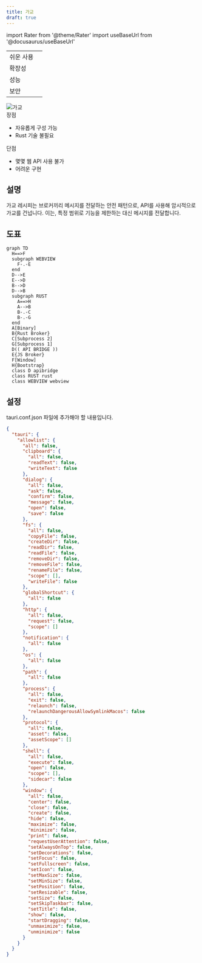 ```yaml
---
title: 가교
draft: true
---
```


import Rater from '@theme/Rater'
import useBaseUrl from '@docusaurus/useBaseUrl'

<div className="row">
  <div className="col col--4">
    <table>
      <tr>
        <td>쉬운 사용</td>
        <td><Rater value="3"/></td>
      </tr>
      <tr>
        <td>확장성</td>
        <td><Rater value="5"/></td>
      </tr>
      <tr>
        <td>성능</td>
        <td><Rater value="4"/></td>
      </tr>
      <tr>
        <td>보안</td>
        <td><Rater value="4"/></td>
      </tr>
    </table>
  </div>
  <div className="col col--4 pattern-logo">
    <img src={useBaseUrl('img/recipes/Bridge.svg')} alt="가교" />
  </div>
    <div className="col col--4">
    장점
    <ul>
      <li>자유롭게 구성 가능</li>
      <li>Rust 기술 불필요</li>
    </ul>
    단점
    <ul>
      <li>몇몇 웹 API 사용 불가</li>
      <li>어려운 구현</li>
    </ul>
  </div>
</div>

## 설명

가교 레시피는 브로커끼리 메시지를 전달하는 안전 패턴으로, API를 사용해 암시적으로 가교를 건넙니다. 이는, 특정 범위로 기능을 제한하는 대신 메시지를 전달합니다.

## 도표

```mermaid
graph TD
  H==>F
  subgraph WEBVIEW
    F-.-E
  end
  D-->E
  E-->D
  B-->D
  D-->B
  subgraph RUST
    A==>H
    A-->B
    B-.-C
    B-.-G
  end
  A[Binary]
  B{Rust Broker}
  C[Subprocess 2]
  G[Subprocess 1]
  D(( API BRIDGE ))
  E{JS Broker}
  F[Window]
  H{Bootstrap}
  class D apibridge
  class RUST rust
  class WEBVIEW webview
```

## 설정

tauri.conf.json 파일에 추가해야 할 내용입니다.

```json
{
  "tauri": {
    "allowlist": {
      "all": false,
      "clipboard": {
        "all": false,
        "readText": false,
        "writeText": false
      },
      "dialog": {
        "all": false,
        "ask": false,
        "confirm": false,
        "message": false,
        "open": false,
        "save": false
      },
      "fs": {
        "all": false,
        "copyFile": false,
        "createDir": false,
        "readDir": false,
        "readFile": false,
        "removeDir": false,
        "removeFile": false,
        "renameFile": false,
        "scope": [],
        "writeFile": false
      },
      "globalShortcut": {
        "all": false
      },
      "http": {
        "all": false,
        "request": false,
        "scope": []
      },
      "notification": {
        "all": false
      },
      "os": {
        "all": false
      },
      "path": {
        "all": false
      },
      "process": {
        "all": false,
        "exit": false,
        "relaunch": false,
        "relaunchDangerousAllowSymlinkMacos": false
      },
      "protocol": {
        "all": false,
        "asset": false,
        "assetScope": []
      },
      "shell": {
        "all": false,
        "execute": false,
        "open": false,
        "scope": [],
        "sidecar": false
      },
      "window": {
        "all": false,
        "center": false,
        "close": false,
        "create": false,
        "hide": false,
        "maximize": false,
        "minimize": false,
        "print": false,
        "requestUserAttention": false,
        "setAlwaysOnTop": false,
        "setDecorations": false,
        "setFocus": false,
        "setFullscreen": false,
        "setIcon": false,
        "setMaxSize": false,
        "setMinSize": false,
        "setPosition": false,
        "setResizable": false,
        "setSize": false,
        "setSkipTaskbar": false,
        "setTitle": false,
        "show": false,
        "startDragging": false,
        "unmaximize": false,
        "unminimize": false
      }
    }
  }
}
```
